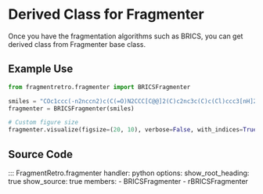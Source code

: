 # Derived Class for Fragmenter

Once you have the fragmentation algorithms such as BRICS, you can get derived class from Fragmenter base class.

## Example Use

```python
from fragmentretro.fragmenter import BRICSFragmenter

smiles = "COc1ccc(-n2nccn2)c(C(=O)N2CCC[C@@]2(C)c2nc3c(C)c(Cl)ccc3[nH]2)c1"
fragmenter = BRICSFragmenter(smiles)

# Custom figure size
fragmenter.visualize(figsize=(20, 10), verbose=False, with_indices=True)
```

## Source Code

::: FragmentRetro.fragmenter
    handler: python
    options:
      show_root_heading: true
      show_source: true
      members:
        - BRICSFragmenter
        - rBRICSFragmenter
